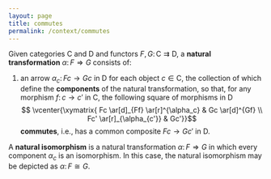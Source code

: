 ```yaml
---
layout: page
title: commutes
permalink: /context/commutes
---
```

Given categories $\mathsf{C}$ and $\mathsf{D}$ and functors $F,G \colon \mathsf{C} \rightrightarrows \mathsf{D}$, a **natural transformation** $\alpha \colon F \Rightarrow G$ consists of:
1. an arrow $\alpha_c \colon Fc \to Gc$ in $\mathsf{D}$ for each object $c\in \mathsf{C}$, the collection of which define the **components** of the natural transformation,
so that, for any morphism $f \colon c \to c'$ in $\mathsf{C}$, the following square of morphisms in $\mathsf{D}$
$$ \vcenter{\xymatrix{ Fc \ar[d]_{Ff} \ar[r]^{\alpha_c} & Gc \ar[d]^{Gf} \\ Fc' \ar[r]_{\alpha_{c'}} & Gc'}}$$
**commutes**, i.e., has a common composite $Fc \to Gc'$ in $\mathsf{D}$.

A **natural isomorphism** is a natural transformation $\alpha \colon F \Rightarrow G$ in which every component $\alpha_c$ is an isomorphism. In this case, the natural isomorphism may be depicted as $\alpha \colon F \cong G$.
